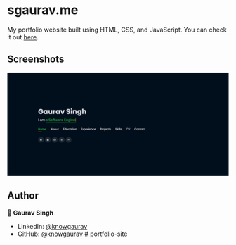 # sgaurav.me

My portfolio website built using HTML, CSS, and JavaScript. You can check it out [here](https://sgaurav.me).

## Screenshots

<p float="center">
    <img src="./Screenshots/site_demo.jpg" width="800">
</p>

## Author

👤 **Gaurav Singh**

- LinkedIn: [@knowgaurav](https://www.linkedin.com/in/knowgaurav)
- GitHub: [@knowgaurav](https://github.com/knowgaurav)
#   p o r t f o l i o - s i t e 
 
 
